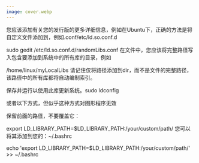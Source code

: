 ```yaml
---
image: cover.webp
---
```


您应该添加有关您的发行版的更多详细信息，例如在Ubuntu下，正确的方法是将自定义文件添加到，例如.conf/etc/ld.so.conf.d

sudo gedit /etc/ld.so.conf.d/randomLibs.conf
在文件中，您应该将完整路径写入包含要添加到系统中的所有库的目录，例如

/home/linux/myLocalLibs
请记住仅将路径添加到dir，而不是文件的完整路径，该路径中的所有库都将自动编制索引。

保存并运行以使用此库更新系统。sudo ldconfig

或者以下方式，但似乎这种方式对图形程序无效

保留前面的路径，不要覆盖它：

export LD_LIBRARY_PATH=$LD_LIBRARY_PATH:/your/custom/path/
您可以将其添加到您的：~/.bashrc

echo 'export LD_LIBRARY_PATH=$LD_LIBRARY_PATH:/your/custom/path/' >> ~/.bashrc

